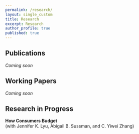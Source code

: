 ```yaml
---
permalink: /research/
layout: single_custom
title: Research
excerpt: Research
author_profile: true
published: true
---
```


## Publications

*Coming soon*

## Working Papers

*Coming soon*

## Research in Progress

**How Consumers Budget**  
(with Jennifer K. Lyu, Abigail B. Sussman, and C. Yiwei Zhang)
